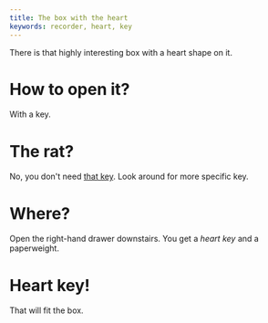 ```yaml
---
title: The box with the heart
keywords: recorder, heart, key
---
```


There is that highly interesting box with a heart shape on it.

# How to open it?
With a key.

# The rat?
No, you don't need [that key](010-key.md). Look around for more specific key.

# Where?
Open the right-hand drawer downstairs. You get a _heart key_ and a paperweight.

# Heart key!
That will fit the box.
